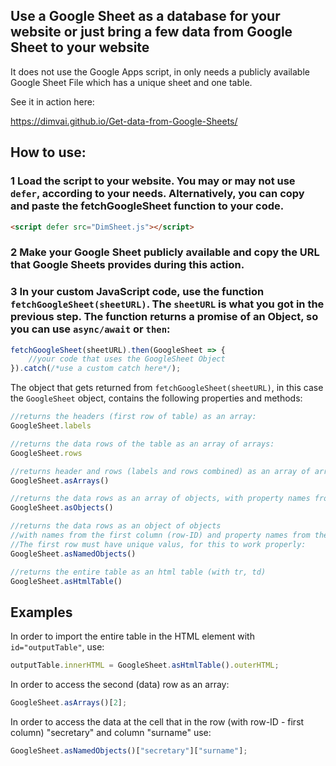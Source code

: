 
## Use a Google Sheet as a database for your website or just bring a few data from Google Sheet to your website
It does not use the Google Apps script, in only needs a publicly available Google Sheet File which has a unique sheet and one table. 

See it in action here:

https://dimvai.github.io/Get-data-from-Google-Sheets/

## **How to use**:

### 1 **Load** the script to your website. You may or may not use `defer`, according to your needs. Alternatively, you can copy and paste the fetchGoogleSheet function to your code. 

```html
<script defer src="DimSheet.js"></script>
```
### 2 Make your Google Sheet **publicly available** and copy the **URL** that Google Sheets provides during this action.

### 3 In your custom JavaScript code, use the function `fetchGoogleSheet(sheetURL)`. The `sheetURL` is what you got in the previous step. The function returns a promise of an Object, so you can use `async/await` or `then`:

```JavaScript
fetchGoogleSheet(sheetURL).then(GoogleSheet => {
    //your code that uses the GoogleSheet Object
}).catch(/*use a custom catch here*/);
```

The object that gets returned from `fetchGoogleSheet(sheetURL)`, in this case the `GoogleSheet` object, contains the following properties and methods:

```JavaScript
//returns the headers (first row of table) as an array:
GoogleSheet.labels  

//returns the data rows of the table as an array of arrays:   
GoogleSheet.rows

//returns header and rows (labels and rows combined) as an array of arrays:            
GoogleSheet.asArrays()    

//returns the data rows as an array of objects, with property names from the header row
GoogleSheet.asObjects()   

//returns the data rows as an object of objects 
//with names from the first column (row-ID) and property names from the header row.
//The first row must have unique valus, for this to work properly:
GoogleSheet.asNamedObjects()

//returns the entire table as an html table (with tr, td)
GoogleSheet.asHtmlTable()
```

## **Examples**
In order to import the entire table in the HTML element with `id="outputTable"`, use:
```JavaScript
outputTable.innerHTML = GoogleSheet.asHtmlTable().outerHTML;
```

In order to access the second (data) row as an array:
```JavaScript
GoogleSheet.asArrays()[2];
```

In order to access the data at the cell that in the row (with row-ID - first column) "secretary" and column "surname" use:
```JavaScript
GoogleSheet.asNamedObjects()["secretary"]["surname"];
```
